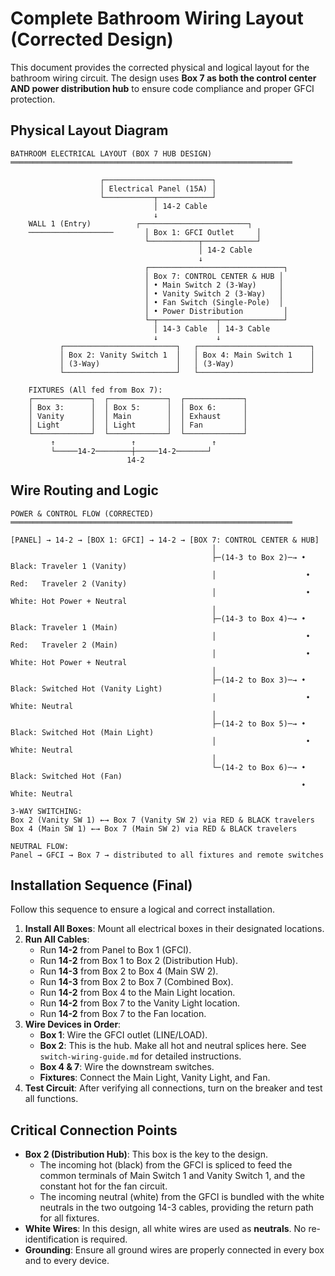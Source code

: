 # Complete Bathroom Wiring Layout (Corrected Design)

This document provides the corrected physical and logical layout for the bathroom wiring circuit. The design uses **Box 7 as both the control center AND power distribution hub** to ensure code compliance and proper GFCI protection.

## Physical Layout Diagram

```text
BATHROOM ELECTRICAL LAYOUT (BOX 7 HUB DESIGN)
═══════════════════════════════════════════════════════════════

                    ┌────────────────────────┐
                    │ Electrical Panel (15A) │
                    └───────────┬────────────┘
                                │ 14-2 Cable
                                ↓
    WALL 1 (Entry)          ┌────────────────────────┐
    ───────────────────       │ Box 1: GFCI Outlet     │
                              └───────────┬────────────┘
                                          │ 14-2 Cable
                                          ↓
                              ┌──────────────────────────────┐
                              │ Box 7: CONTROL CENTER & HUB │
                              │ • Main Switch 2 (3-Way)     │
                              │ • Vanity Switch 2 (3-Way)   │
                              │ • Fan Switch (Single-Pole)  │
                              │ • Power Distribution         │
                              └─┬─────────────┬──────────────┘
                                │ 14-3 Cable  │ 14-3 Cable
                                ↓             ↓
           ┌─────────────────────────┐   ┌─────────────────────────┐
           │ Box 2: Vanity Switch 1  │   │ Box 4: Main Switch 1    │
           │ (3-Way)                 │   │ (3-Way)                 │
           └─────────────────────────┘   └─────────────────────────┘

    FIXTURES (All fed from Box 7):
    ┌─────────────┐  ┌─────────────┐  ┌─────────────┐
    │ Box 3:      │  │ Box 5:      │  │ Box 6:      │
    │ Vanity      │  │ Main        │  │ Exhaust     │
    │ Light       │  │ Light       │  │ Fan         │
    └─────────────┘  └─────────────┘  └─────────────┘
         ↑                 ↑                 ↑
         └─────14-2────────┼─────14-2───────┘
                          14-2
```

## Wire Routing and Logic

```text
POWER & CONTROL FLOW (CORRECTED)
═══════════════════════════════════════════════════════════════

[PANEL] → 14-2 → [BOX 1: GFCI] → 14-2 → [BOX 7: CONTROL CENTER & HUB]
                                             │
                                             ├─(14-3 to Box 2)─→ • Black: Traveler 1 (Vanity)
                                             │                    • Red:   Traveler 2 (Vanity)  
                                             │                    • White: Hot Power + Neutral
                                             │
                                             ├─(14-3 to Box 4)─→ • Black: Traveler 1 (Main)
                                             │                    • Red:   Traveler 2 (Main)
                                             │                    • White: Hot Power + Neutral
                                             │
                                             ├─(14-2 to Box 3)─→ • Black: Switched Hot (Vanity Light)
                                             │                    • White: Neutral
                                             │
                                             ├─(14-2 to Box 5)─→ • Black: Switched Hot (Main Light)
                                             │                    • White: Neutral
                                             │
                                             └─(14-2 to Box 6)─→ • Black: Switched Hot (Fan)
                                                                 • White: Neutral

3-WAY SWITCHING:
Box 2 (Vanity SW 1) ←→ Box 7 (Vanity SW 2) via RED & BLACK travelers
Box 4 (Main SW 1) ←→ Box 7 (Main SW 2) via RED & BLACK travelers

NEUTRAL FLOW:
Panel → GFCI → Box 7 → distributed to all fixtures and remote switches
```

## Installation Sequence (Final)

Follow this sequence to ensure a logical and correct installation.

1.  **Install All Boxes**: Mount all electrical boxes in their designated locations.
2.  **Run All Cables**:
    *   Run **14-2** from Panel to Box 1 (GFCI).
    *   Run **14-2** from Box 1 to Box 2 (Distribution Hub).
    *   Run **14-3** from Box 2 to Box 4 (Main SW 2).
    *   Run **14-3** from Box 2 to Box 7 (Combined Box).
    *   Run **14-2** from Box 4 to the Main Light location.
    *   Run **14-2** from Box 7 to the Vanity Light location.
    *   Run **14-2** from Box 7 to the Fan location.
3.  **Wire Devices in Order**:
    *   **Box 1**: Wire the GFCI outlet (LINE/LOAD).
    *   **Box 2**: This is the hub. Make all hot and neutral splices here. See `switch-wiring-guide.md` for detailed instructions.
    *   **Box 4 & 7**: Wire the downstream switches.
    *   **Fixtures**: Connect the Main Light, Vanity Light, and Fan.
4.  **Test Circuit**: After verifying all connections, turn on the breaker and test all functions.

## Critical Connection Points

-   **Box 2 (Distribution Hub)**: This box is the key to the design.
    -   The incoming hot (black) from the GFCI is spliced to feed the common terminals of Main Switch 1 and Vanity Switch 1, and the constant hot for the fan circuit.
    -   The incoming neutral (white) from the GFCI is bundled with the white neutrals in the two outgoing 14-3 cables, providing the return path for all fixtures.
-   **White Wires**: In this design, all white wires are used as **neutrals**. No re-identification is required.
-   **Grounding**: Ensure all ground wires are properly connected in every box and to every device.
